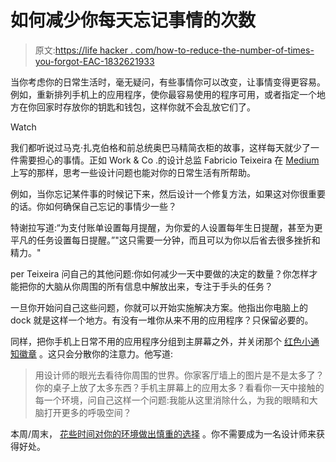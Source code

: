 # 如何减少你每天忘记事情的次数

> 原文:[https://life hacker . com/how-to-reduce-the-number-of-times-you-forgot-EAC-1832621933](https://lifehacker.com/how-to-reduce-the-number-of-times-you-forget-things-eac-1832621933)

当你考虑你的日常生活时，毫无疑问，有些事情你可以改变，让事情变得更容易。例如，重新排列手机上的应用程序，使你最容易使用的程序可用，或者指定一个地方在你回家时存放你的钥匙和钱包，这样你就不会乱放它们了。

Watch

我们都听说过马克·扎克伯格和前总统奥巴马精简衣柜的故事，这样每天就少了一件需要担心的事情。正如 Work & Co .的设计总监 Fabricio Teixeira 在 [Medium](https://uxdesign.cc/why-are-you-not-designing-your-day-to-day-experience-269ec91d7d7) 上写的那样，思考一些设计问题也能对你的日常生活有所帮助。

例如，当你忘记某件事的时候记下来，然后设计一个修复方法，如果这对你很重要的话。你如何确保自己忘记的事情少一些？

特谢拉写道:“为支付账单设置每月提醒，为你爱的人设置每年生日提醒，甚至为更平凡的任务设置每日提醒。”"这只需要一分钟，而且可以为你以后省去很多挫折和精力。"

per Teixeira 问自己的其他问题:你如何减少一天中要做的决定的数量？你怎样才能把你的大脑从你周围的所有信息中解放出来，专注于手头的任务？

一旦你开始问自己这些问题，你就可以开始实施解决方案。他指出你电脑上的 dock 就是这样一个地方。有没有一堆你从来不用的应用程序？只保留必要的。

同样，把你手机上日常不用的应用程序分组到主屏幕之外，并关闭那个 [红色小通知徽章](https://lifehacker.com/your-notifications-are-lying-to-you-1829334172) 。这只会分散你的注意力。他写道:

> 用设计师的眼光去看待你周围的世界。你家客厅墙上的图片是不是太多了？你的桌子上放了太多东西？手机主屏幕上的应用太多？看看你一天中接触的每一个环境，问自己这样一个问题:我能从这里消除什么，为我的眼睛和大脑打开更多的呼吸空间？

本周/周末， [花些时间对你的环境做出慎重的选择](https://twocents.lifehacker.com/schedule-a-personal-inventory-day-each-month-1821807681) 。你不需要成为一名设计师来获得好处。